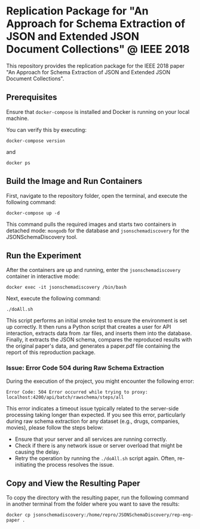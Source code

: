 
# Replication Package for "An Approach for Schema Extraction of JSON and Extended JSON Document Collections" @ IEEE 2018

This repository provides the replication package for the IEEE 2018 paper "An Approach for Schema Extraction of JSON and Extended JSON Document Collections".

## Prerequisites

Ensure that `docker-compose` is installed and Docker is running on your local machine.

You can verify this by executing:
```
docker-compose version
```
and
```
docker ps
```

## Build the Image and Run Containers

First, navigate to the repository folder, open the terminal, and execute the following command:

```
docker-compose up -d
```

This command pulls the required images and starts two containers in detached mode: `mongodb` for the database and `jsonschemadiscovery` for the JSONSchemaDiscovery tool.

## Run the Experiment

After the containers are up and running, enter the `jsonschemadiscovery` container in interactive mode:

```
docker exec -it jsonschemadiscovery /bin/bash
```

Next, execute the following command:

```
./doAll.sh
```

This script performs an initial smoke test to ensure the environment is set up correctly. It then runs a Python script that creates a user for API interaction, extracts data from .tar files, and inserts them into the database. Finally, it extracts the JSON schema, compares the reproduced results with the original paper's data, and generates a paper.pdf file containing the report of this reproduction package.

### Issue: Error Code 504 during Raw Schema Extraction

During the execution of the project, you might encounter the following error:

`Error Code: 504
Error occurred while trying to proxy: localhost:4200/api/batch/rawschema/steps/all`


This error indicates a timeout issue typically related to the server-side processing taking longer than expected. If you see this error, particularly during raw schema extraction for any dataset (e.g., drugs, companies, movies), please follow the steps below:

- Ensure that your server and all services are running correctly.
- Check if there is any network issue or server overload that might be causing the delay.
- Retry the operation by running the `./doAll.sh` script again. Often, re-initiating the process resolves the issue.

## Copy and View the Resulting Paper

To copy the directory with the resulting paper, run the following command in another terminal from the folder where you want to save the results:

```
docker cp jsonschemadiscovery:/home/repro/JSONSchemaDiscovery/rep-eng-paper .
```
